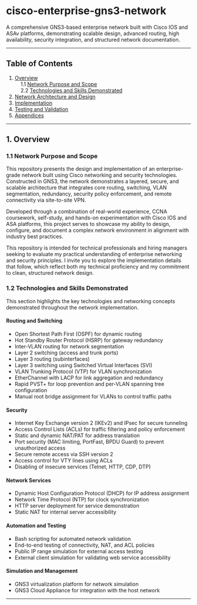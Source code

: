 # **cisco-enterprise-gns3-network**

A comprehensive GNS3-based enterprise network built with Cisco IOS and ASAv
platforms, demonstrating scalable design, advanced routing, high availability,
security integration, and structured network documentation.

---

## Table of Contents

1. [Overview](#1-overview)  
&nbsp;&nbsp;&nbsp;&nbsp;1.1 [Network Purpose and Scope](#11-network-purpose-and-scope)  
&nbsp;&nbsp;&nbsp;&nbsp;2.2 [Technologies and Skills Demonstrated](#12-technologies-and-skills-demonstrated)  
2. [Network Architecture and Design](#2-network-architecture-and-design)  
3. [Implementation](#3-implementation)  
4. [Testing and Validation](#4-testing-and-validation)  
5. [Appendices](#appendices)  

---

## 1. Overview

### 1.1 Network Purpose and Scope

This repository presents the design and implementation of an enterprise-grade
network built using Cisco networking and security technologies. Constructed in
GNS3, the network demonstrates a layered, secure, and scalable architecture
that integrates core routing, switching, VLAN segmentation, redundancy,
security policy enforcement, and remote connectivity via site-to-site VPN.

Developed through a combination of real-world experience, CCNA coursework,
self-study, and hands-on experimentation with Cisco IOS and ASA platforms,
this project serves to showcase my ability to design, configure, and document
a complex network environment in alignment with industry best practices.

This repository is intended for technical professionals and hiring managers
seeking to evaluate my practical understanding of enterprise networking and
security principles. I invite you to explore the implementation details that
follow, which reflect both my technical proficiency and my commitment to
clean, structured network design.

### 1.2 Technologies and Skills Demonstrated

This section highlights the key technologies and networking concepts
demonstrated throughout the network implementation.

#### Routing and Switching

- Open Shortest Path First (OSPF) for dynamic routing
- Hot Standby Router Protocol (HSRP) for gateway redundancy
- Inter-VLAN routing for network segmentation
- Layer 2 switching (access and trunk ports)
- Layer 3 routing (subinterfaces)
- Layer 3 switching using Switched Virtual Interfaces (SVI)
- VLAN Trunking Protocol (VTP) for VLAN synchronization
- EtherChannel with LACP for link aggregation and redundancy
- Rapid PVST+ for loop prevention and per-VLAN spanning tree configuration
- Manual root bridge assignment for VLANs to control traffic paths

#### Security

- Internet Key Exchange version 2 (IKEv2) and IPsec for secure tunneling
- Access Control Lists (ACLs) for traffic filtering and policy enforcement
- Static and dynamic NAT/PAT for address translation
- Port security (MAC limiting, PortFast, BPDU Guard) to prevent unauthorized
  access
- Secure remote access via SSH version 2
- Access control for VTY lines using ACLs
- Disabling of insecure services (Telnet, HTTP, CDP, DTP)

#### Network Services

- Dynamic Host Configuration Protocol (DHCP) for IP address assignment
- Network Time Protocol (NTP) for clock synchronization
- HTTP server deployment for service demonstration
- Static NAT for internal server accessibility

#### Automation and Testing

- Bash scripting for automated network validation
- End-to-end testing of connectivity, NAT, and ACL policies
- Public IP range simulation for external access testing
- External client simulation for validating web service accessibility

#### Simulation and Management

- GNS3 virtualization platform for network simulation
- GNS3 Cloud Appliance for integration with the host network

---




